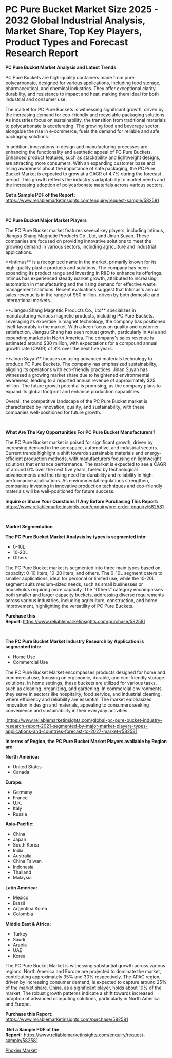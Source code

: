 <p><h1>PC Pure Bucket Market Size 2025 - 2032 Global Industrial Analysis, Market Share, Top Key Players, Product Types and Forecast Research Report</h1></p><p><strong>PC Pure Bucket Market Analysis and Latest Trends</strong></p>
<p><p>PC Pure Buckets are high-quality containers made from pure polycarbonate, designed for various applications, including food storage, pharmaceutical, and chemical industries. They offer exceptional clarity, durability, and resistance to impact and heat, making them ideal for both industrial and consumer use.</p><p>The market for PC Pure Buckets is witnessing significant growth, driven by the increasing demand for eco-friendly and recyclable packaging solutions. As industries focus on sustainability, the transition from traditional materials to polycarbonate is accelerating. The growing food and beverage sector, alongside the rise in e-commerce, fuels the demand for reliable and safe packaging solutions.</p><p>In addition, innovations in design and manufacturing processes are enhancing the functionality and aesthetic appeal of PC Pure Buckets. Enhanced product features, such as stackability and lightweight designs, are attracting more consumers. With an expanding customer base and rising awareness about the importance of safe packaging, the PC Pure Bucket Market is expected to grow at a CAGR of 4.7% during the forecast period. This growth reflects the industry's adaptability to market needs and the increasing adoption of polycarbonate materials across various sectors.</p></p>
<p><strong>Get a Sample PDF of the Report:&nbsp;</strong> <a href="https://www.reliablemarketinsights.com/enquiry/request-sample/582581?utm_campaign=2244&utm_medium=2&utm_source=Github&utm_content=ia&utm_term=23032025&utm_id=pc-pure-bucket">https://www.reliablemarketinsights.com/enquiry/request-sample/582581</a></p>
<p>&nbsp;</p>
<p><strong>PC Pure Bucket Major Market Players</strong></p>
<p><p>The PC Pure Bucket market features several key players, including Intimus, Jiangsu Shang Magnetic Products Co., Ltd, and Jinan Suyan. These companies are focused on providing innovative solutions to meet the growing demand in various sectors, including agriculture and industrial applications.</p><p>**Intimus** is a recognized name in the market, primarily known for its high-quality plastic products and solutions. The company has been expanding its product range and investing in R&D to enhance its offerings. Intimus has experienced steady market growth, attributed to increasing automation in manufacturing and the rising demand for effective waste management solutions. Recent evaluations suggest that Intimus's annual sales revenue is in the range of $50 million, driven by both domestic and international markets.</p><p>**Jiangsu Shang Magnetic Products Co., Ltd** specializes in manufacturing various magnetic products, including PC Pure Buckets. Leveraging its expertise in magnet technology, the company has positioned itself favorably in the market. With a keen focus on quality and customer satisfaction, Jiangsu Shang has seen robust growth, particularly in Asia and expanding markets in North America. The company's sales revenue is estimated around $30 million, with expectations for a compound annual growth rate (CAGR) of 8% over the next five years.</p><p>**Jinan Suyan** focuses on using advanced materials technology to produce PC Pure Buckets. The company has emphasized sustainability, aligning its operations with eco-friendly practices. Jinan Suyan has witnessed a growing market share due to heightened environmental awareness, leading to a reported annual revenue of approximately $25 million. The future growth potential is promising, as the company plans to expand its global footprint and enhance production capabilities.</p><p>Overall, the competitive landscape of the PC Pure Bucket market is characterized by innovation, quality, and sustainability, with these companies well-positioned for future growth.</p></p>
<p>&nbsp;</p>
<p><strong>What Are The Key Opportunities For PC Pure Bucket Manufacturers?</strong></p>
<p><p>The PC Pure Bucket market is poised for significant growth, driven by increasing demand in the aerospace, automotive, and industrial sectors. Current trends highlight a shift towards sustainable materials and energy-efficient production methods, with manufacturers focusing on lightweight solutions that enhance performance. The market is expected to see a CAGR of around 6% over the next five years, fueled by technological advancements and the rising need for durability and reliability in high-performance applications. As environmental regulations strengthen, companies investing in innovative production techniques and eco-friendly materials will be well-positioned for future success.</p></p>
<p><strong>Inquire or Share Your Questions If Any Before Purchasing This Report:</strong> <a href="https://www.reliablemarketinsights.com/enquiry/pre-order-enquiry/582581?utm_campaign=2244&utm_medium=2&utm_source=Github&utm_content=ia&utm_term=23032025&utm_id=pc-pure-bucket">https://www.reliablemarketinsights.com/enquiry/pre-order-enquiry/582581</a></p>
<p>&nbsp;</p>
<p><strong>Market Segmentation</strong></p>
<p><strong>The PC Pure Bucket Market Analysis by types is segmented into:</strong></p>
<p><ul><li>0-10L</li><li>10-20L</li><li>Others</li></ul></p>
<p><p>The PC Pure Bucket market is segmented into three main types based on capacity: 0-10 liters, 10-20 liters, and others. The 0-10L segment caters to smaller applications, ideal for personal or limited use, while the 10-20L segment suits medium-sized needs, such as small businesses or households requiring more capacity. The "Others" category encompasses both smaller and larger capacity buckets, addressing diverse requirements across various industries, including agriculture, construction, and home improvement, highlighting the versatility of PC Pure Buckets.</p></p>
<p><strong>Purchase this Report:&nbsp;</strong><a href="https://www.reliablemarketinsights.com/purchase/582581?utm_campaign=2244&utm_medium=2&utm_source=Github&utm_content=ia&utm_term=23032025&utm_id=pc-pure-bucket">https://www.reliablemarketinsights.com/purchase/582581</a></p>
<p>&nbsp;</p>
<p><strong>The PC Pure Bucket Market Industry Research by Application is segmented into:</strong></p>
<p><ul><li>Home Use</li><li>Commercial Use</li></ul></p>
<p><p>The PC Pure Bucket Market encompasses products designed for home and commercial use, focusing on ergonomic, durable, and eco-friendly storage solutions. In home settings, these buckets are utilized for various tasks, such as cleaning, organizing, and gardening. In commercial environments, they serve in sectors like hospitality, food service, and industrial cleaning, where efficiency and reliability are essential. The market emphasizes innovation in design and materials, appealing to consumers seeking convenience and sustainability in their everyday activities.</p></p>
<p><a href="https://www.reliablemarketinsights.com/global-pc-pure-bucket-industry-research-report-2021-segmented-by-major-market-players-types-applications-and-countries-forecast-to-2027-market-r582581?utm_campaign=2244&utm_medium=2&utm_source=Github&utm_content=ia&utm_term=23032025&utm_id=pc-pure-bucket">&nbsp;https://www.reliablemarketinsights.com/global-pc-pure-bucket-industry-research-report-2021-segmented-by-major-market-players-types-applications-and-countries-forecast-to-2027-market-r582581</a></p>
<p><strong>In terms of Region, the PC Pure Bucket Market Players available by Region are:</strong></p>
<p>
    <p> <strong> North America: </strong>
        <ul>
            <li>United States</li>
            <li>Canada</li>
        </ul>
        </p> 
    <p> <strong> Europe: </strong>
        <ul>
            <li>Germany</li>
            <li>France</li>
            <li>U.K.</li>
            <li>Italy</li>
            <li>Russia</li>
        </ul>
        </p> 
    <p> <strong> Asia-Pacific: </strong>
        <ul>
            <li>China</li>
            <li>Japan</li>
            <li>South Korea</li>
            <li>India</li>
            <li>Australia</li>
            <li>China Taiwan</li>
            <li>Indonesia</li>
            <li>Thailand</li>
            <li>Malaysia</li>
        </ul>
        </p> 
    <p> <strong> Latin America: </strong>
        <ul>
            <li>Mexico</li>
            <li>Brazil</li>
            <li>Argentina Korea</li>
            <li>Colombia</li>
        </ul>
        </p> 
    <p> <strong> Middle East & Africa: </strong>
        <ul>
            <li>Turkey</li>
            <li>Saudi</li>
            <li>Arabia</li>
            <li>UAE</li>
            <li>Korea</li>
        </ul>
    </p>
    </p>
<p><p>The PC Pure Bucket Market is witnessing substantial growth across various regions. North America and Europe are projected to dominate the market, contributing approximately 35% and 30% respectively. The APAC region, driven by increasing consumer demand, is expected to capture around 25% of the market share. China, as a significant player, holds about 10% of the market. The robust growth patterns indicate a shift towards increased adoption of advanced computing solutions, particularly in North America and Europe.</p></p>
<p><strong>Purchase this Report: </strong><a href="https://www.reliablemarketinsights.com/purchase/582581?utm_campaign=2244&utm_medium=2&utm_source=Github&utm_content=ia&utm_term=23032025&utm_id=pc-pure-bucket">https://www.reliablemarketinsights.com/purchase/582581</a></p>
<p>&nbsp;<strong>Get a Sample PDF of the Report:&nbsp;&nbsp;</strong><a href="https://www.reliablemarketinsights.com/enquiry/request-sample/582581?utm_campaign=2244&utm_medium=2&utm_source=Github&utm_content=ia&utm_term=23032025&utm_id=pc-pure-bucket">https://www.reliablemarketinsights.com/enquiry/request-sample/582581</a></p>
<p><strong></strong></p>
<p><p><a href="https://github.com/klindsey95/Market-Research-Report-List-1/blob/main/phoxim-market.md?utm_campaign=2244&utm_medium=2&utm_source=Github&utm_content=ia&utm_term=23032025&utm_id=pc-pure-bucket">Phoxim Market</a></p></p>